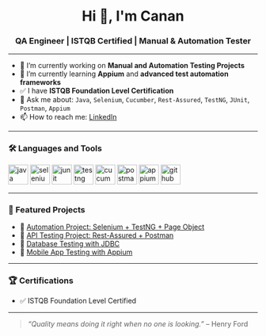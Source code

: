 <h1 align="center">Hi 👋, I'm Canan</h1>
<h3 align="center">QA Engineer | ISTQB Certified | Manual & Automation Tester</h3>

---

- 🔭 I’m currently working on **Manual and Automation Testing Projects**
- 🌱 I’m currently learning **Appium** and **advanced test automation frameworks**
- ✅ I have **ISTQB Foundation Level Certification**
- 💬 Ask me about: `Java`, `Selenium`, `Cucumber`, `Rest-Assured`, `TestNG`, `JUnit`, `Postman`, `Appium`
- 📫 How to reach me: [LinkedIn](https://www.linkedin.com/in/canan-ozgursoy-b66520ab/?locale=en_US )

---

### 🛠️ Languages and Tools

<p align="left">
  <img src="https://cdn.jsdelivr.net/gh/devicons/devicon/icons/java/java-original.svg" alt="java" width="40" height="40"/>
  <img src="https://www.vectorlogo.zone/logos/selenium/selenium-icon.svg" alt="selenium" width="40" height="40"/>
  <img src="https://www.vectorlogo.zone/logos/junit5/junit5-icon.svg" alt="junit" width="40" height="40"/>
  <img src="https://www.vectorlogo.zone/logos/testng/testng-icon.svg" alt="testng" width="40" height="40"/>
  <img src="https://seeklogo.com/images/C/cucumber-logo-CE1B9DDD59-seeklogo.com.png" alt="cucumber" width="40" height="40"/>
  <img src="https://www.vectorlogo.zone/logos/getpostman/getpostman-icon.svg" alt="postman" width="40" height="40"/>
  <img src="https://appium.io/img/appium-logo.svg" alt="appium" width="40" height="40"/>
  <img src="https://cdn.jsdelivr.net/gh/devicons/devicon/icons/github/github-original.svg" alt="github" width="40" height="40"/>
</p>

---

### 📌 Featured Projects

- 🔹 [Automation Project: Selenium + TestNG + Page Object](#)
- 🔹 [API Testing Project: Rest-Assured + Postman](#)
- 🔹 [Database Testing with JDBC](#)
- 🔹 [Mobile App Testing with Appium](#)

---

### 🏆 Certifications

- ✅ ISTQB Foundation Level Certified

---

> *“Quality means doing it right when no one is looking.”* – Henry Ford
